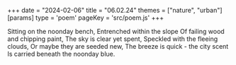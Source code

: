 +++
date = "2024-02-06"
title = "06.02.24"
themes = ["nature", "urban"]
[params]
  type = 'poem'
  pageKey = 'src/poem.js'
+++

Sitting on the noonday bench,
Entrenched within the slope
Of failing wood and chipping paint,
The sky is clear yet spent,
Speckled with the fleeing clouds,
Or maybe they are seeded new,
The breeze is quick - the city scent
Is carried beneath the noonday blue.
